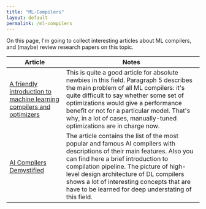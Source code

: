 ```yaml
---
title: "ML-Compilers"
layout: default
permalink: /ml-compilers
---
```


On this page, I'm going to collect interesting articles about ML compilers, and (maybe) review research papers on this topic.

| Article | Notes |
|---------|-------|
|[A friendly introduction to machine learning compilers and optimizers](https://huyenchip.com/2021/09/07/a-friendly-introduction-to-machine-learning-compilers-and-optimizers.html) | This is quite a good article for absolute newbies in this field. Paragraph 5 describes the main problem of all ML compilers: it's quite difficult to say whether some set of optimizations would give a performance benefit or not for a particular model. That's why, in a lot of cases, manually-tuned optimizations are in charge now. |
|[AI Compilers Demystified](https://medium.com/geekculture/ai-compilers-ae28afbc4907) | The article contains the list of the most popular and famous AI compilers with descriptions of their main features. Also you can find here a brief introduction to compilation pipeline. The picture of high-level design architecture of DL compilers shows a lot of interesting concepts that are have to be learned for deep understating of this field. |

